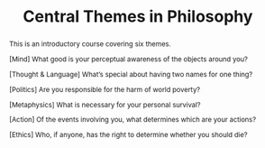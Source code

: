 ---
title: "Central Themes in Philosophy"
url: "https://central-themes.butterfill.com/"
authors: Stephen A. Butterfill
year: 2019-20
term: Spring
place: University of Warwick, UK
abstract: |
  This is an introductory course covering six themes. 
  
  [Mind] What good is your perceptual awareness of the objects around you? 
  
  [Thought & Language] What’s special about having two names for one thing? 
  
  [Politics] Are you responsible for the harm of world poverty? 
  
  [Metaphysics] What is necessary for your personal survival? 
  
  [Action] Of the events involving you, what determines which are your actions? 
  
  [Ethics] Who, if anyone, has the right to determine whether you should die?
featured: false
---